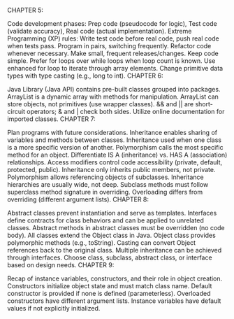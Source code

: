 CHAPTER 5:

Code development phases: Prep code (pseudocode for logic), Test code (validate accuracy), Real code (actual implementation).
Extreme Programming (XP) rules:
Write test code before real code, push real code when tests pass.
Program in pairs, switching frequently.
Refactor code whenever necessary.
Make small, frequent releases/changes.
Keep code simple.
Prefer for loops over while loops when loop count is known.
Use enhanced for loop to iterate through array elements.
Change primitive data types with type casting (e.g., long to int).
CHAPTER 6:

Java Library (Java API) contains pre-built classes grouped into packages.
ArrayList is a dynamic array with methods for manipulation.
ArrayList can store objects, not primitives (use wrapper classes).
&& and || are short-circuit operators; & and | check both sides.
Utilize online documentation for imported classes.
CHAPTER 7:

Plan programs with future considerations.
Inheritance enables sharing of variables and methods between classes.
Inheritance used when one class is a more specific version of another.
Polymorphism calls the most specific method for an object.
Differentiate IS A (inheritance) vs. HAS A (association) relationships.
Access modifiers control code accessibility (private, default, protected, public).
Inheritance only inherits public members, not private.
Polymorphism allows referencing objects of subclasses.
Inheritance hierarchies are usually wide, not deep.
Subclass methods must follow superclass method signature in overriding.
Overloading differs from overriding (different argument lists).
CHAPTER 8:

Abstract classes prevent instantiation and serve as templates.
Interfaces define contracts for class behaviors and can be applied to unrelated classes.
Abstract methods in abstract classes must be overridden (no code body).
All classes extend the Object class in Java.
Object class provides polymorphic methods (e.g., toString).
Casting can convert Object references back to the original class.
Multiple inheritance can be achieved through interfaces.
Choose class, subclass, abstract class, or interface based on design needs.
CHAPTER 9:

Recap of instance variables, constructors, and their role in object creation.
Constructors initialize object state and must match class name.
Default constructor is provided if none is defined (parameterless).
Overloaded constructors have different argument lists.
Instance variables have default values if not explicitly initialized.
